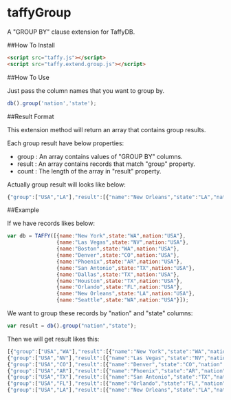 taffyGroup
==========

A "GROUP BY" clause extension for TaffyDB.

##How To Install

```html
<script src="taffy.js"></script>
<script src="taffy.extend.group.js"></script>
```

##How To Use

Just pass the column names that you want to group by.

```javascript
db().group('nation','state');
```

##Result Format

This extension method will return an array that contains group results.

Each group result have below properties:

- group : An array contains values of "GROUP BY" columns.
- result : An array contains records that match "group" property.
- count : The length of the array in "result" property.

Actually group result will looks like below:

```javascript
{"group":["USA","LA"],"result":[{"name":"New Orleans","state":"LA","nation":"USA","___id":"T000003R000011","___s":true}],"count":1}
```

##Example

If we have records likes below:

```javascript
var db = TAFFY([{name:"New York",state:"WA",nation:"USA"},
                {name:"Las Vegas",state:"NV",nation:"USA"},
                {name:"Boston",state:"WA",nation:"USA"},
                {name:"Denver",state:"CO",nation:"USA"},
                {name:"Phoenix",state:"AR",nation:"USA"},
                {name:"San Antonio",state:"TX",nation:"USA"},
                {name:"Dallas",state:"TX",nation:"USA"},
                {name:"Houston",state:"TX",nation:"USA"},
                {name:"Orlando",state:"FL",nation:"USA"},
                {name:"New Orleans",state:"LA",nation:"USA"},
                {name:"Seattle",state:"WA",nation:"USA"}]);
```

We want to group these records by "nation" and "state" columns:

```javascript
var result = db().group("nation","state");
```

Then we will get result likes this:

```javascript
[{"group":["USA","WA"],"result":[{"name":"New York","state":"WA","nation":"USA","___id":"T000003R000002","___s":true},{"name":"Boston","state":"WA","nation":"USA","___id":"T000003R000004","___s":true},{"name":"Seattle","state":"WA","nation":"USA","___id":"T000003R000012","___s":true}],"count":3},
{"group":["USA","NV"],"result":[{"name":"Las Vegas","state":"NV","nation":"USA","___id":"T000003R000003","___s":true}],"count":1},
{"group":["USA","CO"],"result":[{"name":"Denver","state":"CO","nation":"USA","___id":"T000003R000005","___s":true}],"count":1},
{"group":["USA","AR"],"result":[{"name":"Phoenix","state":"AR","nation":"USA","___id":"T000003R000006","___s":true}],"count":1},
{"group":["USA","TX"],"result":[{"name":"San Antonio","state":"TX","nation":"USA","___id":"T000003R000007","___s":true},{"name":"Dallas","state":"TX","nation":"USA","___id":"T000003R000008","___s":true},{"name":"Houston","state":"TX","nation":"USA","___id":"T000003R000009","___s":true}],"count":3},
{"group":["USA","FL"],"result":[{"name":"Orlando","state":"FL","nation":"USA","___id":"T000003R000010","___s":true}],"count":1},
{"group":["USA","LA"],"result":[{"name":"New Orleans","state":"LA","nation":"USA","___id":"T000003R000011","___s":true}],"count":1}]
```